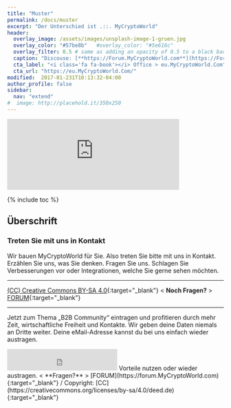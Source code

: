 ```yaml
---
title: "Muster"
permalink: /docs/muster
excerpt: "Der Unterschied ist .::. MyCryptoWorld"
header:
  overlay_image: /assets/images/unsplash-image-1-gruen.jpg
  overlay_color: "#57be8b"   #overlay_color: "#5e616c"
  overlay_filter: 0.5 # same as adding an opacity of 0.5 to a black background
  caption: "Discouse: [**https://Forum.MyCryptoWorld.com**](https://Forum.MyCryptoWorld.com){:target='_blank'}"
  cta_label: "<i class='fa fa-book'></i> Office > eu.MyCryptoWorld.Com"
  cta_url: "https://eu.MyCryptoWorld.Com/"
modified:  2017-01-231T10:13:32-04:00
author_profile: false
sidebar:
  nav: "extend"
#  image: http://placehold.it/350x250
---
```


<iframe class="ktv2" src="https://klicktipp.s3.amazonaws.com/userimages/27858/forms/21365/hffzmpxz8z0ca6.html" style="position:relative;display:inline-block;border:none;background:transparent none no-repeat scroll 0 0;margin:0;" width="400" height="165" scrolling="no"></iframe>

{% include toc %}

<!-- iframe class="ktv2" height="50" scrolling="no" src="https://klicktipp.s3.amazonaws.com/userimages/27858/forms/21366/hfgzmpxz8ze93a.html" style="position:relative;display:inline-block;border:none;background:transparent none no-repeat scroll 0 0;margin:0;" width="380"/ -->

## Überschrift

### Treten Sie mit uns in Kontakt

Wir bauen MyCryptoWorld für Sie. Also treten Sie bitte mit uns in Kontakt. Erzählen Sie uns, was Sie denken. Fragen Sie uns. Schlagen Sie Verbesserungen vor oder Integrationen, welche Sie gerne sehen möchten. 

---
[(CC) Creative Commons BY-SA 4.0](https://creativecommons.org/licenses/by-sa/4.0/deed.de){:target="_blank"} < **Noch Fragen?** > [FORUM](https://forum.MyCryptoWorld.com){:target="_blank"}

<script type="text/javascript" src="https://klicktipp.s3.amazonaws.com/userimages/27858/forms/21365/hffzmpxz8z0ca6.js"></script>

---

Jetzt zum Thema „B2B Community“ eintragen und profitieren durch mehr Zeit, wirtschaftliche Freiheit und Kontakte. Wir geben deine Daten niemals an Dritte weiter. Deine eMail-Adresse kannst du bei uns einfach wieder austragen.

<iframe class="ktv2" src="https://klicktipp.s3.amazonaws.com/userimages/27858/forms/59928/1dw8zmpxz8z84a3.html" 
style="position:relative;display:inline-block;border:none;background:transparent none no-repeat scroll 0 0;margin:0;" width="256" height="50" scrolling="no"></iframe> 
Vorteile nutzen oder wieder austragen.  < **Fragen?** > [FORUM](https://forum.MyCryptoWorld.com){:target="_blank"} / Copyright: [CC](https://creativecommons.org/licenses/by-sa/4.0/deed.de){:target="_blank"}
